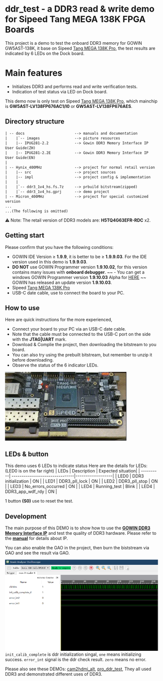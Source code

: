 # ddr_test - a DDR3 read & write demo for Sipeed Tang MEGA 138K FPGA Boards

This project is a demo to test the onboard DDR3 memory for GOWIN GW5AST-138K, it base on Sipeed [Tang MEGA 138K Pro](https://wiki.sipeed.com/hardware/en/tang/tang-mega-138k/mega-138k-pro.html), the test results are indicated by 6 LEDs on the Dock board.

# Main features

- Initializes DDR3 and performs read and write verification tests.
- Indication of test status via LED on Dock board.

This demo now is only test on Sipeed [Tang MEGA 138K Pro](https://wiki.sipeed.com/hardware/en/tang/tang-mega-138k/mega-138k-pro.html), which mainchip is **GW5AST-LV138FP676AC1/l0** or **GW5AST-LV138FP676AES**.   

## Directory structure

```
| -- docs                       --> manuals and documentation   
|    |`-- images                --> picture resources  
|    |-- IPUG281-2.2            --> Gowin DDR3 Memory Interface IP User Guide(ZH)
|    |-- IPUG281-2.2E           --> Gowin DDR3 Memory Interface IP User Guide(EN)
|
| -- Hynix_400MHz               --> project for normal retail version
|    |-- src                    --> project sources 
|    |-- impl                   --> project config & implementation 
|    |
|    |`-- ddr3_1v4_hs.fs.7z     --> prbuild bitstream(zipped)                       
|    |`-- ddr3_1v4_hs.gprj      --> demo project
| -- Micron_400MHz              --> project for special customized version
...
...(The following is omitted)

```
⚠️ Note: The retail version of DDR3 models are: **H5TQ4G63EFR-RDC** x2.

## Getting start
Please confirm that you have the following conditions:
- GOWIN IDE Version ≥ **1.9.9**, it is better to be ≥ **1.9.9.03**. For the IDE version used in this demo is **1.9.9.03**.
- **DO NOT** use GOWIN Programmer version **1.9.10.02**, for this version contains many issues with **onboard debugger**.
~~ - You can get a windows GOWIN Programmer version **1.9.10.03** Alpha for [HERE](https://api.dl.sipeed.com/shareURL/TANG/programmer) ~~ GOWIN has released an update version **1.9.10.03**.
- Sipeed [Tang MEGA 138K Pro](https://wiki.sipeed.com/hardware/en/tang/tang-mega-138k/mega-138k-pro.html)
- USB-C date cable, use to connect the board to your PC.

## How to use

Here are quick instructions for the more experienced,
- Connect your board to your PC via an USB-C date cable. 
- Note that the cable must be connected to the USB-C port on the side with the **JTAG|UART** mark.
- Download & Complie the project, then downloading the bitstream to you board.
- You can also try using the prebuilt bitstream, but remember to unzip it before downloading.
- Observe the status of the 6 indicator LEDs.

<img src="./docs/images/ddr_test_138K-Pro.webp" width=400>

## LEDs & button

This demo uses 6 LEDs to indicate status 
Here are the details for LEDs:(LED0 is on the far right)
| LEDs      | Description                     | Expected situation|
| ----------| --------------------------------|-------------------|
| LED0      |  DDR3 initialization            | ON                |
| LED1      |  DDR3_pll_lock                  | ON                |
| LED2      |  DDR3_pll_stop                  | ON                |
| LED3      |  No_errors_occurred             | ON                |
| LED4      |  Running_test                   | Blink             |
| LED4      |  DDR3_app_wdf_rdy               | ON                |

1 button **(S0)** use to reset the test.  

## Development

The main purpose of this DEMO is to show how to use the **[GOWIN DDR3 Memory Interface IP](https://www.gowinsemi.com/en/support/ip_detail/14/)** and test the quality of DDR3 hardware. Please refer to the **[manual](./docs/IPUG281-2.2E.pdf)** for details about IP.

You can also enable the GAO in the project, then burn the biststream via GAO and see the result via GAO.

![ddr_test](../.assets/ddr_test.png)
`init_calib_complete` is ddr initialization singal, `one` means initializing success.
`error_int` signal is the ddr check result. `zero` means no error.

Please also see these DEMOs: [cam2hdmi_alt](../cam2hdmi_alt/), [pro_ddr_test](../pro_ddr_test/), They all used DDR3 and demonstrated different uses of DDR3.